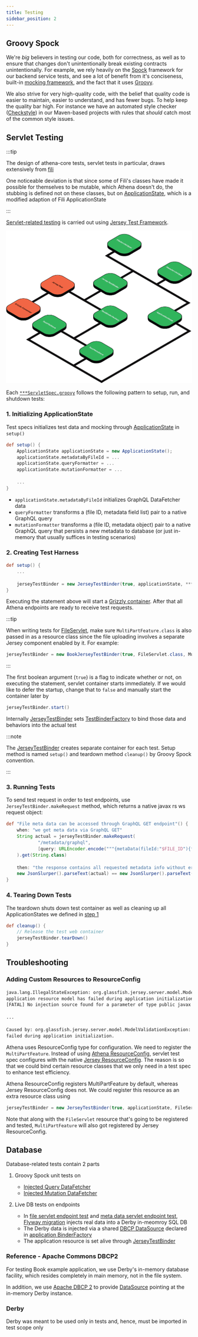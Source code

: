 ```yaml
---
title: Testing
sidebar_position: 2
---
```


[//]: # (Copyright 2024 Paion Data)

[//]: # (Licensed under the Apache License, Version 2.0 &#40;the "License"&#41;;)
[//]: # (you may not use this file except in compliance with the License.)
[//]: # (You may obtain a copy of the License at)

[//]: # (    http://www.apache.org/licenses/LICENSE-2.0)

[//]: # (Unless required by applicable law or agreed to in writing, software)
[//]: # (distributed under the License is distributed on an "AS IS" BASIS,)
[//]: # (WITHOUT WARRANTIES OR CONDITIONS OF ANY KIND, either express or implied.)
[//]: # (See the License for the specific language governing permissions and)
[//]: # (limitations under the License.)

Groovy Spock
------------

We're _big_ believers in testing our code, both for correctness, as well as to ensure that changes don't unintentionally
break existing contracts unintentionally. For example, we rely heavily on the [Spock]
framework for our backend service tests, and see a lot of benefit from it's conciseness, built-in
[mocking framework], and the fact that it uses [Groovy].

We also strive for very high-quality code, with the belief that quality code is easier to maintain, easier to
understand, and has fewer bugs. To help keep the quality bar high. For instance we have an automated style checker
([Checkstyle]) in our Maven-based projects with rules that _should_ catch most of the common style issues.

Servlet Testing
---------------

:::tip

The design of athena-core tests, servlet tests in particular, draws extensively from
[fili](https://github.com/yahoo/fili/blob/master/fili-core/src/test/java/com/yahoo/bard/webservice/application/JerseyTestBinder.java)

One noticeable deviation is that since some of Fili's classes have made it possible for themselves to be mutable,
which Athena doesn't do, the stubbing is defined not on these classes, but on
[ApplicationState](../../../athena-core/src/test/java/io/github/paiondata/athena/application/ApplicationState.java), which
is a modified adaption of Fili ApplicationState

:::

[Servlet-related testing](https://github.com/paion-data/athena/tree/master/athena-core/src/main/java/io/github/paiondata/athena/web/endpoints)
is carried out using
[Jersey Test Framework](https://eclipse-ee4j.github.io/jersey.github.io/documentation/latest/test-framework.html).

![Error loading class-diagram.png](img/class-diagram.png)

Each
[`***ServletSpec.groovy`](https://github.com/paion-data/athena/tree/master/athena-core/src/test/groovy/io/github/paiondata/athena/web/endpoints)
follows the following pattern to setup, run, and shutdown tests:

### 1. Initializing ApplicationState

Test specs initializes test data and mocking through
[ApplicationState](../../../athena-core/src/test/java/io/github/paiondata/athena/application/ApplicationState.java) in
`setup()`

```groovy
def setup() {
    ApplicationState applicationState = new ApplicationState();
    applicationState.metadataByFileId = ...
    applicationState.queryFormatter = ...
    applicationState.mutationFormatter = ...

    ...
}
```

- `applicationState.metadataByFileId` initializes GraphQL DataFetcher data
- `queryFormatter` transforms a (file ID, metadata field list) pair to a native GraphQL query
- `mutationFormatter` transforms a (file ID, metadata object) pair to a native GraphQL query that persists a new
  metadata to database (or just in-memory that usually suffices in testing scenarios)

### 2. Creating Test Harness

```groovy
def setup() {
    ...

    jerseyTestBinder = new JerseyTestBinder(true, applicationState, ***Servlet.class)
}
```

Executing the statement above will start a [Grizzly container](https://javaee.github.io/grizzly/). After that all Athena
endpoints are ready to receive test requests.

:::tip

When writing tests for
[FileServlet](../../../athena-core/src/main/java/io/github/paiondata/athena/web/endpoints/FileServlet.java), make sure
`MultiPartFeature.class` is also passed in as a resource class since the file uploading involves a separate Jersey
component enabled by it. For example:

```java
jerseyTestBinder = new BookJerseyTestBinder(true, FileServlet.class, MultiPartFeature.class)
```

:::

The first boolean argument (`true`) is a flag to indicate whether or not, on executing the statement, servlet container
starts immediately. If we would like to defer the startup, change that to `false` and manually start the container later
by

```groovy
jerseyTestBinder.start()
```

Internally
[JerseyTestBinder](../../../athena-core/src/test/java/io/github/paiondata/athena/application/JerseyTestBinder.java) sets
[TestBinderFactory](../../../athena-core/src/test/java/io/github/paiondata/athena/application/TestBinderFactory.java) to
bind those data and behaviors into the actual test

:::note

The [JerseyTestBinder](../../../athena-core/src/test/java/io/github/paiondata/athena/application/JerseyTestBinder.java)
creates separate container for each test. Setup method is named `setup()` and teardown method `cleanup()` by Groovy
Spock convention.

:::

### 3. Running Tests

To send test request in order to test endpoints, use `JerseyTestBinder.makeRequest` method, which returns a native
javax rs ws request object:

```groovy
def "File meta data can be accessed through GraphQL GET endpoint"() {
    when: "we get meta data via GraphQL GET"
    String actual = jerseyTestBinder.makeRequest(
            "/metadata/graphql",
            [query: URLEncoder.encode("""{metaData(fileId:"$FILE_ID"){fileName\nfileType}}""", "UTF-8")]
    ).get(String.class)

    then: "the response contains all requested metadata info without error"
    new JsonSlurper().parseText(actual) == new JsonSlurper().parseText(expectedMultiFieldMetadataResponse())
}
```

### 4. Tearing Down Tests

The teardown shuts down test container as well as cleaning up all ApplicationStates we defined in
[step 1](#1-initializing-applicationstate)

```groovy
def cleanup() {
    // Release the test web container
    jerseyTestBinder.tearDown()
}
```

Troubleshooting
---------------

### Adding Custom Resources to ResourceConfig

```bash
java.lang.IllegalStateException: org.glassfish.jersey.server.model.ModelValidationException: Validation of the
application resource model has failed during application initialization.
[FATAL] No injection source found for a parameter of type public javax.ws.rs.core.Response

...

Caused by: org.glassfish.jersey.server.model.ModelValidationException: Validation of the application resource model has
failed during application initialization.
```

Athena uses ResourceConfig type for configuration. We need to register the `MultiPartFeature`. Instead of using
[Athena ResourceConfig](../../../athena-core/src/main/java/io/github/paiondata/athena/application/ResourceConfig.java),
servlet test spec configures with the native
[Jersey ResourceConfig](https://github.com/eclipse-ee4j/jersey/blob/master/core-server/src/main/java/org/glassfish/jersey/server/ResourceConfig.java).
The reason is so that we could bind certain resource classes that we only need in a test spec to enhance test
efficiency.

Athena ResourceConfig registers MultiPartFeature by default, whereas Jersey ResourceConfig does not. We could register
this resource as an extra resource class using

```groovy
jerseyTestBinder = new JerseyTestBinder(true, applicationState, FileServlet.class, MultiPartFeature.class)
```

Note that along with the `FileServlet` resource that's going to be registered and tested, `MultiPartFeature` will also
got registered by Jersey ResourceConfig.

Database
--------

Database-related tests contain 2 parts

1. Groovy Spock unit tests on

   - [Injected Query DataFetcher](../../../athena-examples/athena-example-books/src/test/groovy/io/github/paiondata/athena/example/books/application/SQLQueryDataFetcherSpec.groovy)
   - [Injected Mutation DataFetcher](../../../athena-examples/athena-example-books/src/test/groovy/io/github/paiondata/athena/example/books/application/SQLMutationDataFetcherSpec.groovy)

2. Live DB tests on endpoints

   - In [file servlet endpoint test](../../../athena-examples/athena-example-books/src/test/groovy/io/github/paiondata/athena/example/books/web/endpoints/FileServletSpec.groovy)
     and
     [meta data servlet endpoint test](../../../athena-examples/athena-example-books/src/test/groovy/io/github/paiondata/athena/example/books/web/endpoints/MetaServletSpec.groovy),
     [Flyway migration](../../../athena-examples/athena-example-books/src/test/groovy/io/github/paiondata/athena/example/books/application/SQLDBResourceManager.groovy)
     injects real data into a Derby in-meomroy SQL DB
   - The Derby data is injected via a shared [DBCP DataSource](#reference---apache-commons-dbcp2) declared in
     [application BinderFactory](../../../athena-examples/athena-example-books/src/main/java/io/github/paiondata/athena/example/books/application/BooksBinderFactory.java)
   - The application resource is set alive through
      [JerseyTestBinder](../../../athena-examples/athena-example-books/src/test/java/io/github/paiondata/athena/example/books/application/BookJerseyTestBinder.java)

### Reference - Apache Commons DBCP2

For testing Book example application, we use Derby's in-memory database facility, which resides completely in main
memory, not in the file system.

In addition, we use [Apache DBCP 2](https://commons.apache.org/proper/commons-dbcp/) to provide
[DataSource](https://gitbox.apache.org/repos/asf?p=commons-dbcp.git;a=blob_plain;f=doc/BasicDataSourceExample.java;hb=HEAD)
pointing at the in-memory Derby instance.

### Derby

Derby was meant to be used only in tests and, hence, must be imported in test scope only

[Checkstyle]: http://checkstyle.sourceforge.net/

[Groovy]: http://www.groovy-lang.org/

[mocking framework]: http://spockframework.org/spock/docs/1.1-rc-2/interaction_based_testing.html

[Spock]: http://spockframework.org/
